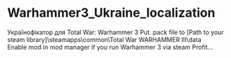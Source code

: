# Warhammer3_Ukraine_localization
Українофікатор для Total War: Warhammer 3
Put .pack file to [Path to your steam library]\steamapps\common\Total War WARHAMMER III\data\
Enable mod in mod manager if you run Warhammer 3 via steam
Profit...

